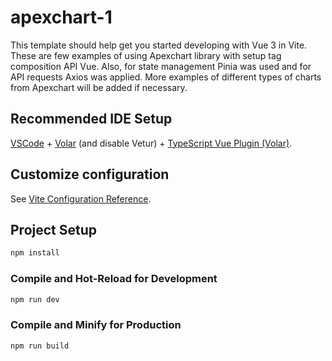 # apexchart-1

This template should help get you started developing with Vue 3 in Vite.
These are few examples of using Apexchart library with setup tag composition API Vue. Also, for state management Pinia was used and for API requests Axios was applied. 
More examples of different types of charts from Apexchart will be added if necessary. 

## Recommended IDE Setup

[VSCode](https://code.visualstudio.com/) + [Volar](https://marketplace.visualstudio.com/items?itemName=Vue.volar) (and disable Vetur) + [TypeScript Vue Plugin (Volar)](https://marketplace.visualstudio.com/items?itemName=Vue.vscode-typescript-vue-plugin).

## Customize configuration

See [Vite Configuration Reference](https://vitejs.dev/config/).

## Project Setup

```sh
npm install
```

### Compile and Hot-Reload for Development

```sh
npm run dev
```

### Compile and Minify for Production

```sh
npm run build
```


